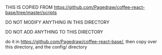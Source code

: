THIS IS COPIED FROM https://github.com/Pagedraw/coffee-react-base/tree/master/scripts

DO NOT MODIFY ANYTHING IN THIS DIRECTORY

DO NOT ADD ANYTHING TO THIS DIRECTORY

do it in https://github.com/Pagedraw/coffee-react-base/, then copy over this directory, and the config/ directory